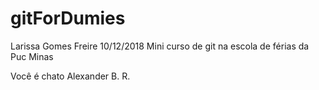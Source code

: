 # gitForDumies

Larissa Gomes Freire
10/12/2018
Mini curso de git na escola de férias da Puc Minas

Você é chato Alexander B. R.
